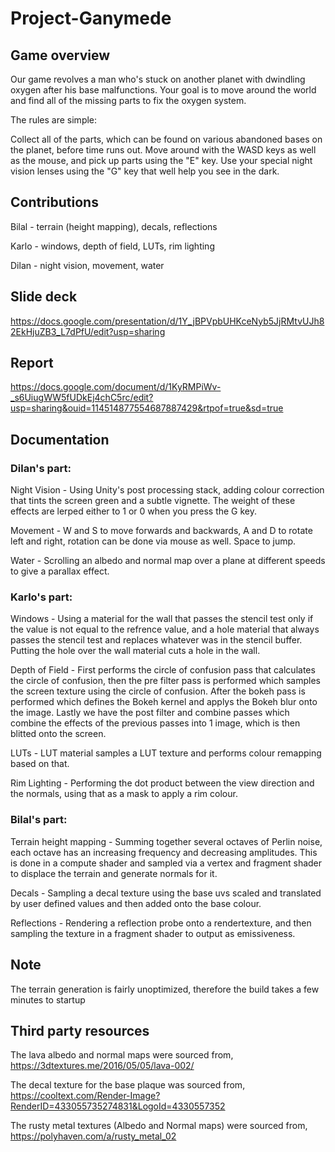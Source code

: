 # Project-Ganymede

## Game overview

Our game revolves a man who's stuck on another planet with dwindling oxygen after his base malfunctions. Your goal is to move around the world and find all of the missing parts to fix the oxygen system.

The rules are simple:

Collect all of the parts, which can be found on various abandoned bases on the planet, before time runs out.
Move around with the WASD keys as well as the mouse, and pick up parts using the "E" key.
Use your special night vision lenses using the "G" key that well help you see in the dark.

## Contributions

 Bilal - terrain (height mapping), decals, reflections
 
 Karlo - windows, depth of field, LUTs, rim lighting
 
 Dilan - night vision, movement, water
 
 ## Slide deck
 
https://docs.google.com/presentation/d/1Y_jBPVpbUHKceNyb5JjRMtvUJh82EkHjuZB3_L7dPfU/edit?usp=sharing
 
 ## Report
 
 https://docs.google.com/document/d/1KyRMPiWv-_s6UiugWW5fUDkEj4chC5rc/edit?usp=sharing&ouid=114514877554687887429&rtpof=true&sd=true
 
 ## Documentation
 
### Dilan's part:

Night Vision - Using Unity's post processing stack, adding colour correction that tints the screen green and a subtle vignette. The weight of these effects are lerped either to 1 or 0 when you press the G key.

Movement - W and S to move forwards and backwards, A and D to rotate left and right, rotation can be done via mouse as well. Space to jump. 

Water - Scrolling an albedo and normal map over a plane at different speeds to give a parallax effect.

### Karlo's part:

Windows - Using a material for the wall that passes the stencil test only if the value is not equal to the refrence value, and a hole material that always passes the stencil test and replaces whatever was in the stencil buffer. Putting the hole over the wall material cuts a hole in the wall.

Depth of Field - First performs the circle of confusion pass that calculates the circle of confusion, then the pre filter pass is performed which samples the screen texture using the circle of confusion. After the bokeh pass is performed which defines the Bokeh kernel and applys the Bokeh blur onto the image. Lastly we have the post filter and combine passes which combine the effects of the previous passes into 1 image, which is then blitted onto the screen.

LUTs - LUT material samples a LUT texture and performs colour remapping based on that.

Rim Lighting - Performing the dot product between the view direction and the normals, using that as a mask to apply a rim colour.

### Bilal's part:

Terrain height mapping - Summing together several octaves of Perlin noise, each octave has an increasing frequency and decreasing amplitudes. This is done in a compute shader and sampled via a vertex and fragment shader to displace the terrain and generate normals for it.

Decals - Sampling a decal texture using the base uvs scaled and translated by user defined values and then added onto the base colour.

Reflections - Rendering a reflection probe onto a rendertexture, and then sampling the texture in a fragment shader to output as emissiveness.

## Note

The terrain generation is fairly unoptimized, therefore the build takes a few minutes to startup

## Third party resources

The lava albedo and normal maps were sourced from, https://3dtextures.me/2016/05/05/lava-002/

The decal texture for the base plaque was sourced from, https://cooltext.com/Render-Image?RenderID=433055735274831&LogoId=4330557352

The rusty metal textures (Albedo and Normal maps) were sourced from, https://polyhaven.com/a/rusty_metal_02


